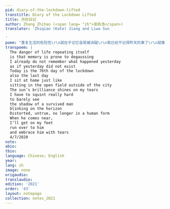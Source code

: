 ```yaml
---
pid: diary-of-the-lockdown-lifted
transtitle: Diary of the Lockdown Lifted
title: 开封日记
author: Zhang Zhihao (<span lang= "zh">张执浩</span>)
translator: 'Zhiqiao (Kate) Jiang and Liwa Sun

'
poem: "重复生活的危险性\r\n就在于记忆容易被消磁\r\n我已经不记得昨天的事了\r\n就像昨天不存在似的\r\n今天是封城的第76天\r\n也是最后一日\r\n我坐在家里就像\r\n坐在城外的空地上\r\n阳光明艳照见我有泪水\r\n我必须眯上眼睛使劲看\r\n才能依稀看见\r\n一个未亡人\r\n闪烁在地平线上的影子\r\n扭曲，失真，不成人形\r\n当他越走越近时\r\n我会站起身来\r\n奔过去\r\n与他相拥而泣\r\n2020-4-7\r"
transpoem: |
  The danger of life repeating itself
  is that memory is prone to degaussing
  I already do not remember what happened yesterday
  as if yesterday did not exist
  Today is the 76th day of the lockdown
  also the last day
  I sit at home just like
  sitting in the open field outside of the city
  The sun’s brilliance shines on my tears
  I have to squint really hard
  to barely see
  the shadow of a survived man
  blinking on the horizon
  Distorted, untrue, no longer in a human form
  When he comes near,
  I’ll get on my feet
  run over to him
  and embrace him with tears
  4/7/2020
note: 
abio: 
tbio: 
language: Chinese; English
year: 
lang: zh
image: none
origaudio: 
translaudio: 
edition: '2021'
order: '43'
layout: notepage
collection: notes_2021
---
```

